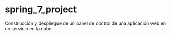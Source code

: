 # spring_7_project
Construcción y despliegue de un panel de control de una aplicación web en un servicio en la nube.
